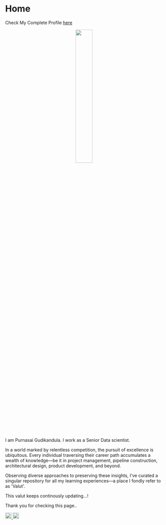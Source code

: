 # Home

Check My Complete Profile [here](https://purnasai.github.io/)

<p align="center" width="100%">
    <img width="33%" src="../../icons/profile_pic.jpg">
</p>

I am Purnasai Gudikandula. I work as a Senior Data scientist. 

In a world marked by relentless competition, the pursuit of excellence is ubiquitous. Every individual traversing their career path accumulates a wealth of knowledge—be it in project management, pipeline construction, architectural design, product development, and beyond.

Observing diverse approaches to preserving these insights, I've curated a singular repository for all my learning experiences—a place I fondly refer to as 'Valut'.

This valut keeps continously updating...!

<!-- These are comments here. they wont show up in frontend -->
<!-- cvpr workshop vids: https://www.youtube.com/@ComputerVisionFoundation/videos -->
<!-- Bytes should be in every page -->


Thank you for checking this page..

<div>
    <a href="https://www.linkedin.com/in/purnasai-gudikandula/"style="display: inline-block margin-right: 500px;">
    <img src="../../icons/linkedin-original.svg" alt="linkedin" style="width:20px;height:20px;">
    </a>
    <a href="https://github.com/purnasai">
    <img src="../../icons/github.svg" alt="github" style="width:20px;height:20px;">
    </a>
</div>

